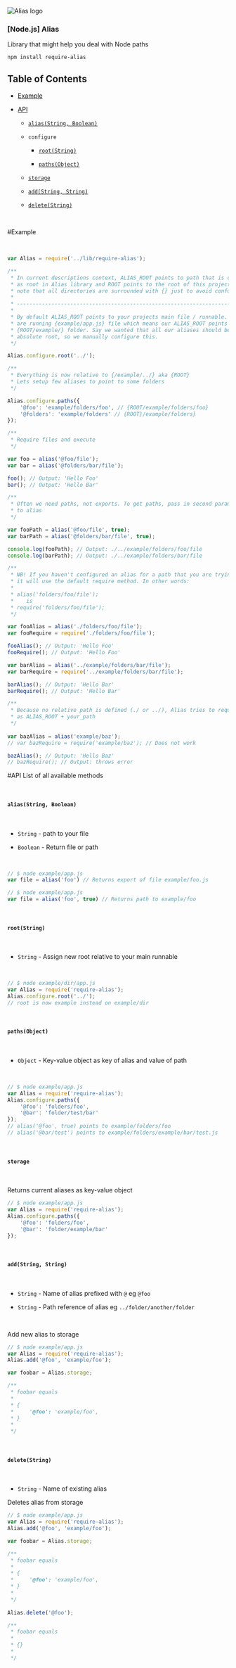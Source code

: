 ![Alias logo](https://raw.githubusercontent.com/manuelvulp/require-alias/master/img/alias.jpg)

### [Node.js] Alias

Library that might help you deal with Node paths 


```
npm install require-alias
```

## Table of Contents

- [Example](#example)

- [API](#api)
  - [`alias(String, Boolean)`](#aliasstring-boolean)
 
  - `configure`

    - [`root(String)`](#rootstring)

    - [`paths(Object)`](#pathsobject)
    
  - [`storage`](#storage)

  - [`add(String, String)`](#addstring-string)

  - [`delete(String)`](#deletestring)

&nbsp;


#Example

&nbsp;

```javascript
var Alias = require('../lib/require-alias');

/**
 * In current descriptions context, ALIAS_ROOT points to path that is currently set
 * as root in Alias library and ROOT points to the root of this project. Also do
 * note that all directories are surrounded with {} just to avoid confusion
 *
 * --------------------------------------------------------------------------------
 *
 * By default ALIAS_ROOT points to your projects main file / runnable. Currently we
 * are running {example/app.js} file which means our ALIAS_ROOT points to
 * {ROOT/example/} folder. Say we wanted that all our aliases should be relative to
 * absolute root, so we manually configure this.
 */

Alias.configure.root('../');

/**
 * Everything is now relative to {/example/../} aka {ROOT}
 * Lets setup few aliases to point to some folders
 */

Alias.configure.paths({
    '@foo': 'example/folders/foo', // {ROOT/example/folders/foo}
    '@folders': 'example/folders' // {ROOT}/example/folders}
});

/**
 * Require files and execute
 */

var foo = alias('@foo/file');
var bar = alias('@folders/bar/file');

foo(); // Output: 'Hello Foo'
bar(); // Output: 'Hello Bar' 

/**
 * Often we need paths, not exports. To get paths, pass in second parameter as 'true'
 * to alias
 */

var fooPath = alias('@foo/file', true);
var barPath = alias('@folders/bar/file', true);

console.log(fooPath); // Output: ./../example/folders/foo/file
console.log(barPath); // Output: ./../example/folders/bar/file

/**
 * NB! If you haven't configured an alias for a path that you are trying to require,
 * it will use the default require method. In other words:
 *
 * alias('folders/foo/file');
 *    is
 * require('folders/foo/file');
 */

var fooAlias = alias('./folders/foo/file');
var fooRequire = require('./folders/foo/file');

fooAlias(); // Output: 'Hello Foo'
fooRequire(); // Output: 'Hello Foo'

var barAlias = alias('../example/folders/bar/file');
var barRequire = require('../example/folders/bar/file');

barAlias(); // Output: 'Hello Bar'
barRequire(); // Output: 'Hello Bar'

/**
 * Because no relative path is defined (./ or ../), Alias tries to require this file
 * as ALIAS_ROOT + your_path
 */
 
var bazAlias = alias('example/baz'); 
// var bazRequire = require('example/baz'); // Does not work

bazAlias(); // Output: 'Hello Baz'
// bazRequire(); // Output: throws error
```


#API
List of all available methods

&nbsp;

#### `alias(String, Boolean)`

&nbsp;

- `String` - path to your file

- `Boolean` - Return file or path

&nbsp;

```javascript
// $ node example/app.js
var file = alias('foo') // Returns export of file example/foo.js
```


```javascript
// $ node example/app.js
var file = alias('foo', true) // Returns path to example/foo
```

&nbsp;

#### `root(String)`

&nbsp;

- `String` - Assign new root relative to your main runnable

&nbsp;

```javascript
// $ node example/dir/app.js
var Alias = require('require-alias');
Alias.configure.root('../');
// root is now example instead on example/dir
```

&nbsp;

#### `paths(Object)`

&nbsp;

- `Object` - Key-value object as key of alias and value of path

&nbsp;

```javascript
// $ node example/app.js
var Alias = require('require-alias');
Alias.configure.paths({
    '@foo': 'folders/foo',
    '@bar': 'folder/test/bar'
});
// alias('@foo', true) points to example/folders/foo
// alias('@bar/test') points to example/folders/example/bar/test.js
```

&nbsp;

#### `storage`

&nbsp;

Returns current aliases as key-value object

```javascript
// $ node example/app.js
var Alias = require('require-alias');
Alias.configure.paths({
    '@foo': 'folders/foo',
    '@bar': 'folder/example/bar'
});
```

&nbsp;

#### `add(String, String)`

&nbsp;

- `String` - Name of alias prefixed with `@` eg `@foo`
&nbsp;

- `String` - Path reference of alias eg `../folder/another/folder`

&nbsp;


Add new alias to storage

```javascript
// $ node example/app.js
var Alias = require('require-alias');
Alias.add('@foo', 'example/foo');

var foobar = Alias.storage;

/** 
 * foobar equals
 * 
 * {
 *     '@foo': 'example/foo',
 * }
 * 
 */
```

&nbsp;

#### `delete(String)`

&nbsp;

- `String` - Name of existing alias
&nbsp;

Deletes alias from storage

```javascript
// $ node example/app.js
var Alias = require('require-alias');
Alias.add('@foo', 'example/foo');

var foobar = Alias.storage;

/** 
 * foobar equals
 * 
 * {
 *     '@foo': 'example/foo',
 * }
 * 
 */
 
Alias.delete('@foo');

/** 
 * foobar equals
 * 
 * {}
 * 
 */
 
```

